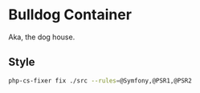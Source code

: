 # Bulldog Container

Aka, the dog house.

## Style

```bash
php-cs-fixer fix ./src --rules=@Symfony,@PSR1,@PSR2
```
